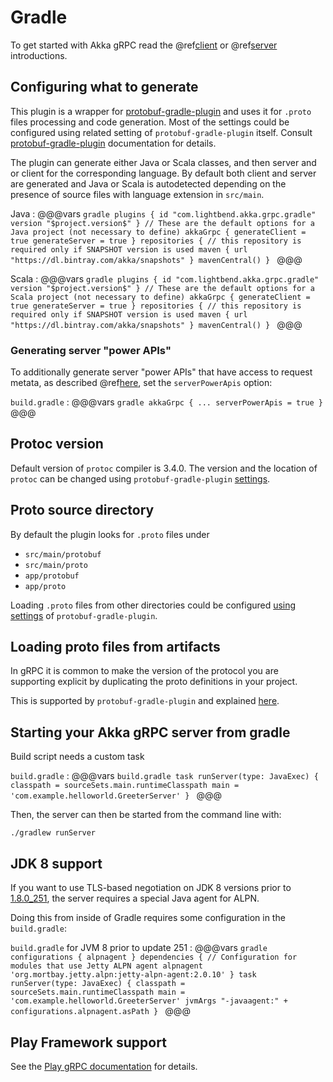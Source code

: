 # Gradle

To get started with Akka gRPC read the @ref[client](../client/index.md) or @ref[server](../server/index.md) introductions.

## Configuring what to generate

This plugin is a wrapper for [protobuf-gradle-plugin](https://github.com/google/protobuf-gradle-plugin) and uses it for `.proto` files processing and code generation.
Most of the settings could be configured using related setting of `protobuf-gradle-plugin` itself.
Consult [protobuf-gradle-plugin](https://github.com/google/protobuf-gradle-plugin#protobuf-plugin-for-gradle-) documentation for details.

The plugin can generate either Java or Scala classes, and then server and or client for the corresponding language.
By default both client and server are generated and Java or Scala is autodetected depending on the presence of source files with language extension in `src/main`.

Java
:   @@@vars
    ```gradle
    plugins {
      id "com.lightbend.akka.grpc.gradle" version "$project.version$"
    }
    // These are the default options for a Java project (not necessary to define)
    akkaGrpc {
      generateClient = true
      generateServer = true
    }
    repositories {
      // this repository is required only if SNAPSHOT version is used
      maven {
        url "https://dl.bintray.com/akka/snapshots"
      }
      mavenCentral()
    }
    ```
    @@@

Scala
:   @@@vars
    ```gradle
    plugins {
      id "com.lightbend.akka.grpc.gradle" version "$project.version$"
    }
    // These are the default options for a Scala project (not necessary to define)
    akkaGrpc {
      generateClient = true
      generateServer = true
    }
    repositories {
      // this repository is required only if SNAPSHOT version is used
      maven {
        url "https://dl.bintray.com/akka/snapshots"
      }
      mavenCentral()
    }
    ```
    @@@

### Generating server "power APIs"

To additionally generate server "power APIs" that have access to request metata, as described
@ref[here](../server/details.md#accessing-request-metadata), set the `serverPowerApis` option:

`build.gradle`
:   @@@vars
    ```gradle
    akkaGrpc {
      ...
      serverPowerApis = true
    }
    ```
    @@@

## Protoc version

Default version of `protoc` compiler is 3.4.0. 
The version and the location of `protoc` can be changed using `protobuf-gradle-plugin` [settings](https://github.com/google/protobuf-gradle-plugin#locate-external-executables).

## Proto source directory

By default the plugin looks for `.proto` files under 

* `src/main/protobuf`
* `src/main/proto`
* `app/protobuf`
* `app/proto`

Loading `.proto` files from other directories could be configured [using settings](https://github.com/google/protobuf-gradle-plugin#customizing-source-directories)
of `protobuf-gradle-plugin`.

## Loading proto files from artifacts

In gRPC it is common to make the version of the protocol you are supporting
explicit by duplicating the proto definitions in your project.

This is supported by `protobuf-gradle-plugin` and explained [here](https://github.com/google/protobuf-gradle-plugin#protos-in-dependencies).

## Starting your Akka gRPC server from gradle

Build script needs a custom task 

`build.gradle`
:   @@@vars
    ```build.gradle
    task runServer(type: JavaExec) {
      classpath = sourceSets.main.runtimeClasspath
      main = 'com.example.helloworld.GreeterServer'
    }
    ```
    @@@

Then, the server can then be started from the command line with:

```
./gradlew runServer
```

## JDK 8 support

If you want to use TLS-based negotiation on JDK 8 versions prior to
[1.8.0_251](https://www.oracle.com/technetwork/java/javase/8u251-relnotes-5972664.html),
the server requires a special Java agent for ALPN.

Doing this from inside of Gradle requires some configuration in the `build.gradle`:

`build.gradle` for JVM 8 prior to update 251
:   @@@vars
    ```gradle
    configurations {
      alpnagent
    }
    dependencies {
      // Configuration for modules that use Jetty ALPN agent
      alpnagent 'org.mortbay.jetty.alpn:jetty-alpn-agent:2.0.10'
    }
    task runServer(type: JavaExec) {
      classpath = sourceSets.main.runtimeClasspath
      main = 'com.example.helloworld.GreeterServer'
      jvmArgs "-javaagent:" + configurations.alpnagent.asPath
    }
    ```
    @@@

## Play Framework support

See the [Play gRPC documentation](https://developer.lightbend.com/docs/play-grpc/current/play/gradle-support.html) for details.
